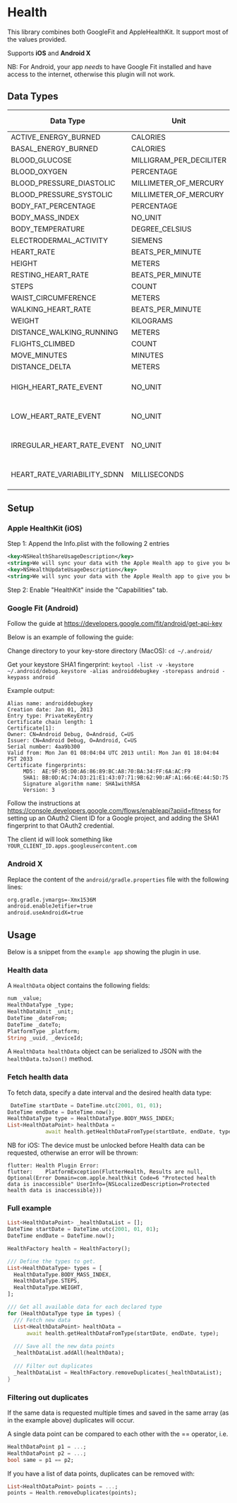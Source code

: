 # Health
This library combines both GoogleFit and AppleHealthKit. It support most of the values provided.

Supports **iOS** and **Android X**

NB: For Android, your app *needs* to have Google Fit installed and have access to the internet, otherwise this plugin will not work.

## Data Types
| Data Type                   | Unit                    | iOS Support | Android support | Comments             |
|-----------------------------|-------------------------|-------------|-----------------|----------------------|
| ACTIVE_ENERGY_BURNED        | CALORIES                | yes         | yes             |                      |
| BASAL_ENERGY_BURNED         | CALORIES                | yes         |                 |                      |
| BLOOD_GLUCOSE               | MILLIGRAM_PER_DECILITER | yes         | yes             |                      |
| BLOOD_OXYGEN                | PERCENTAGE              | yes         | yes             |                      |
| BLOOD_PRESSURE_DIASTOLIC    | MILLIMETER_OF_MERCURY   | yes         | yes             |                      |
| BLOOD_PRESSURE_SYSTOLIC     | MILLIMETER_OF_MERCURY   | yes         | yes             |                      |
| BODY_FAT_PERCENTAGE         | PERCENTAGE              | yes         | yes             |                      |
| BODY_MASS_INDEX             | NO_UNIT                 | yes         | yes             |                      |
| BODY_TEMPERATURE            | DEGREE_CELSIUS          | yes         | yes             |                      |
| ELECTRODERMAL_ACTIVITY      | SIEMENS                 | yes         |                 |                      |
| HEART_RATE                  | BEATS_PER_MINUTE        | yes         | yes             |                      |
| HEIGHT                      | METERS                  | yes         | yes             |                      |
| RESTING_HEART_RATE          | BEATS_PER_MINUTE        | yes         |                 |                      |
| STEPS                       | COUNT                   | yes         | yes             |                      |
| WAIST_CIRCUMFERENCE         | METERS                  | yes         |                 |                      |
| WALKING_HEART_RATE          | BEATS_PER_MINUTE        | yes         |                 |                      |
| WEIGHT                      | KILOGRAMS               | yes         | yes             |                      |
| DISTANCE_WALKING_RUNNING    | METERS                  | yes         |                 |                      |
| FLIGHTS_CLIMBED             | COUNT                   | yes         |                 |                      |
| MOVE_MINUTES                | MINUTES                 |             | yes             |                      |
| DISTANCE_DELTA              | METERS                  |             | yes             |                      |
| HIGH_HEART_RATE_EVENT       | NO_UNIT                 | yes         |                 | Requires Apple Watch |
| LOW_HEART_RATE_EVENT        | NO_UNIT                 | yes         |                 | Requires Apple Watch |
| IRREGULAR_HEART_RATE_EVENT  | NO_UNIT                 | yes         |                 | Requires Apple Watch |
| HEART_RATE_VARIABILITY_SDNN | MILLISECONDS            | yes         |                 | Requires Apple Watch |

## Setup
### Apple HealthKit (iOS)
Step 1: Append the Info.plist with the following 2 entries 
```xml
<key>NSHealthShareUsageDescription</key>
<string>We will sync your data with the Apple Health app to give you better insights</string>
<key>NSHealthUpdateUsageDescription</key>
<string>We will sync your data with the Apple Health app to give you better insights</string>
```

Step 2: Enable "HealthKit" inside the "Capabilities" tab.

### Google Fit (Android)
Follow the guide at https://developers.google.com/fit/android/get-api-key

Below is an example of following the guide:

Change directory to your key-store directory (MacOS):
```cd ~/.android/```

Get your keystore SHA1 fingerprint:
```keytool -list -v -keystore ~/.android/debug.keystore -alias androiddebugkey -storepass android -keypass android```

Example output:
```
Alias name: androiddebugkey
Creation date: Jan 01, 2013
Entry type: PrivateKeyEntry
Certificate chain length: 1
Certificate[1]:
Owner: CN=Android Debug, O=Android, C=US
Issuer: CN=Android Debug, O=Android, C=US
Serial number: 4aa9b300
Valid from: Mon Jan 01 08:04:04 UTC 2013 until: Mon Jan 01 18:04:04 PST 2033
Certificate fingerprints:
     MD5:  AE:9F:95:D0:A6:86:89:BC:A8:70:BA:34:FF:6A:AC:F9
     SHA1: BB:0D:AC:74:D3:21:E1:43:07:71:9B:62:90:AF:A1:66:6E:44:5D:75
     Signature algorithm name: SHA1withRSA
     Version: 3
```

Follow the instructions at https://console.developers.google.com/flows/enableapi?apiid=fitness for setting up an OAuth2 Client ID for a Google project, and adding the SHA1 fingerprint to that OAuth2 credential.

The client id will look something like `YOUR_CLIENT_ID.apps.googleusercontent.com`

### Android X
Replace the content of the `android/gradle.properties` file with the following lines:

```bash
org.gradle.jvmargs=-Xmx1536M
android.enableJetifier=true
android.useAndroidX=true
```

## Usage
Below is a snippet from the `example app` showing the plugin in use.

### Health data
A `HealthData` object contains the following fields:
```dart
num _value;
HealthDataType _type;
HealthDataUnit _unit;
DateTime _dateFrom;
DateTime _dateTo;
PlatformType _platform;
String _uuid, _deviceId;
```
A `HealthData healthData` object can be serialized to JSON with the `healthData.toJson()` method.

### Fetch health data

To fetch data, specify a date interval and the desired health data type:

```dart
 DateTime startDate = DateTime.utc(2001, 01, 01);
DateTime endDate = DateTime.now();
HealthDataType type = HealthDataType.BODY_MASS_INDEX;
List<HealthDataPoint> healthData =
            await health.getHealthDataFromType(startDate, endDate, type);
```

NB for iOS: The device must be unlocked before Health data can be requested, otherwise an error will be thrown:

```
flutter: Health Plugin Error:
flutter: 	PlatformException(FlutterHealth, Results are null, Optional(Error Domain=com.apple.healthkit Code=6 "Protected health data is inaccessible" UserInfo={NSLocalizedDescription=Protected health data is inaccessible}))
```


### Full example
```dart
List<HealthDataPoint> _healthDataList = [];
DateTime startDate = DateTime.utc(2001, 01, 01);
DateTime endDate = DateTime.now();

HealthFactory health = HealthFactory();

/// Define the types to get.
List<HealthDataType> types = [
  HealthDataType.BODY_MASS_INDEX,
  HealthDataType.STEPS,
  HealthDataType.WEIGHT,
];

/// Get all available data for each declared type
for (HealthDataType type in types) {
  /// Fetch new data
  List<HealthDataPoint> healthData =
      await health.getHealthDataFromType(startDate, endDate, type);
  
  /// Save all the new data points
  _healthDataList.addAll(healthData);
  
  /// Filter out duplicates
  _healthDataList = HealthFactory.removeDuplicates(_healthDataList);
}
```


### Filtering out duplicates
If the same data is requested multiple times and saved in the same array (as in the example above) duplicates will occur. 

A single data point can be compared to each other with the == operator, i.e.

````dart
HealthDataPoint p1 = ...;
HealthDataPoint p2 = ...;
bool same = p1 == p2;
````

If you have a list of data points, duplicates can be removed with:

```dart
List<HealthDataPoint> points = ...;
points = Health.removeDuplicates(points);
```
